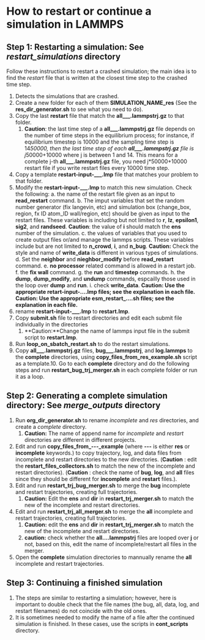 # How to restart or continue a simulation in LAMMPS

## Step 1: Restarting a simulation: See *restart_simulations* directory

Follow these instructions to restart a crashed simulation; the main idea is to find the *restart* file that is written at the closest time step to the crashed time step.

1. Detects the simulations that are crashed.
2. Create a new folder for each of them **SIMULATION_NAME_res** (See the **res_dir_generator.sh** to see what you need to do).
3. Copy the last **restart** file that match the **all___.lammpstrj.gz** to that folder.
   1. **Caution**: the last time step of a **all___.lammpstrj.gz** file depends on the number of time steps in the equilibrium process; for instance, if equilibrium timestep is 10000 and the sampling time step is 14*50000, then the last time step of each **all___.lammpstrj.gz** file is j*50000+10000 where j is between 1 and 14. This means for a complete j-th **all___.lammpstrj.gz** file, you need j*50000+10000 restart file if you write restart files every 10000 time step.
4. Copy a template **restart-input-___.lmp** file that matches your problem to that folder.
5. Modify the **restart-input-___.lmp** to match this new simulation. Check the following:
    a. the name of the restart file given as an input to **read_restart** command.
    b. The imput variables that set the random number generator (fix langevin, etc) and simulation box (change_box, region, fx ID atom_ID wall/region, etc) should be given as input to the restart files. These variables is including but not limited to **r**, **lz**, **epsilon1**, **sig2**, and **randseed**.
    **Caution**: the value of **i** should match the **ens** number of the simulation.
    c. the values of variables that you used to create output files or/and manage the lammps scripts. These variables include but are not limited to **n_crowd**, **i**, and **n_bug**.
     **Caution:** Check the style and name of **write_data** is different in various types of simulations.
    d. Set the **neighbor** and **nieghbor_modify** before **read_restart** command.
    e. **no processor** related command is allowed in a restart job.
    f. the **fix wall** command.
    g. the **run** and **timestep** commands.
    h. the **dump**, **dump_modify**, and **undump** commands, espcailly those used in the loop over **dump** and **run**.
    i. check **write_data**.
      **Caution: Use the appropriate retart-input-....lmp files; see the explanation in each file.**
      **Caution: Use the appropriate esm_restart_....sh files; see the explanation in each file.**
6. rename **restart-input-___.lmp** to **restart.lmp**.
7. Copy **submit.sh** file to restart directories and edit each submit file individually in the directories
   1. **Caution:**Change the name of lammps input file in the submit script to **restart.lmp**.
8. Run **loop_on_sbatch_restart.sh** to do the restart simulations.
9. Copy **all___.lammpstrj.gz** files, **bug___.lammpstrj**, and **log.lammps** to the **complete** directories, using **copy_files_from_res_example.sh** script as a template.10. Go to each **complete** directory and do the following steps and run **restart_bug_trj_merger.sh** in each complete folder or run it as a loop.

## Step 2: Generating a complete simulation directory: See *merge_outputs* directory

1. Run **org_dir_generator.sh** to rename *incomplete* and *res* directories, and create a *complete* directory.
   1. **Caution:** The name of append name for *incomplete* and *restart* directories are different in different projects.
2. Edit and run **copy_files_from_---_example** (where **---** is either **res** or **incomplete** keywords.) to copy trajectory, log, and data files from incomplete and restart directories to the new directories. (**Caution** : edit the **restart_files_collectors.sh** to match the new of the incomplete and restart directories).
(**Caution** : check the name of **bug**, **log**, and **all** files since they should be different for **incomplete** and **restart** files.).
3. Edit and run **restart_trj_bug_merger.sh** to merge the **bug** incomplete and restart trajectories, creating full trajectories.
   1. **Caution:** Edit the **ens** and **dir** in **restart_trj_merger.sh** to match the new of the incomplete and restart directories.
4. Edit and run **restart_trj_all_merger.sh** to merge the **all** incomplete and restart trajectories, creating full trajectories.
   1. **Caution:** edit the **ens** and **dir** in **restart_trj_merger.sh** to match the new of the incomplete and restart directories.
   2. **caution:** check whether the **all....lammpstrj** files are looped over **j** or not, based on this, edit the name of incomplete/restart all files in the merger.
5. Open the **complete** simulation directories to mannually rename the **all** incomplete and restart trajectories.

## Step 3: Continuing a finished simulation

1. The steps are similar to restarting a simulation; however, here is important to double check that the file names (the bug, all, data, log, and restart filenames) do not coincide with the old ones.
2. It is sometimes needed to modify the name of a file after the continued simulation is finished. In these cases, use the scripts in **cont_scripts** directory.
